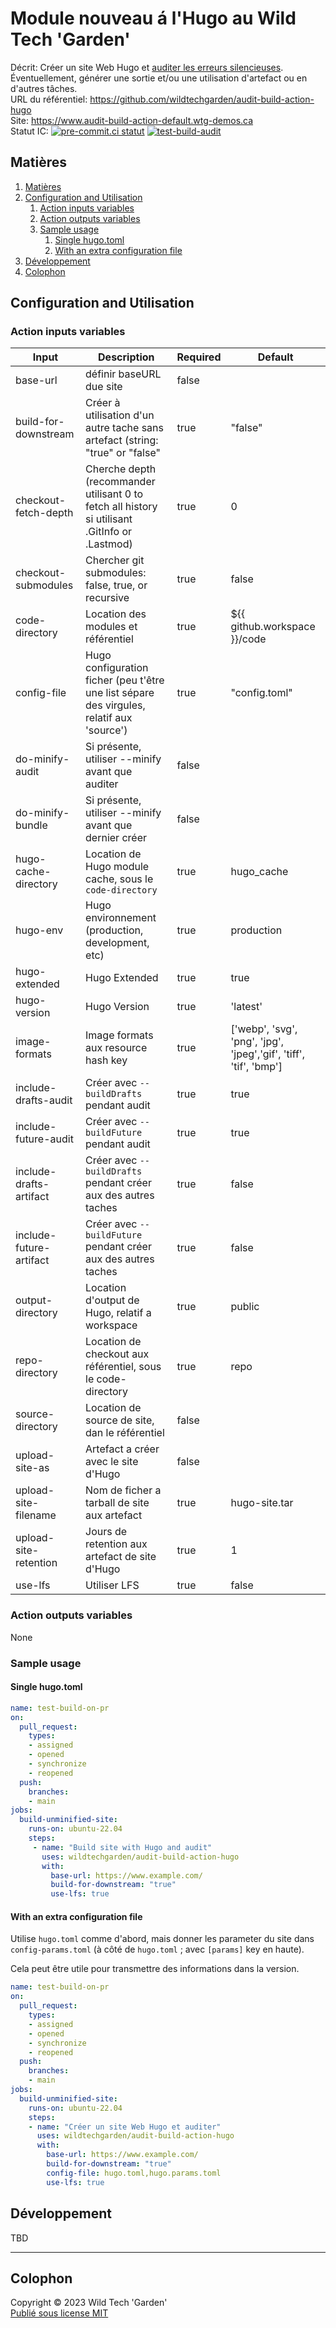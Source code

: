 # Module nouveau á l'Hugo au Wild Tech 'Garden'

Décrit: Créer un site Web Hugo et [auditer les erreurs
  silencieuses](https://discourse.gohugo.io/t/audit-your-published-site-for-problems/35184/8).
  Éventuellement, générer une sortie et/ou une utilisation d'artefact ou en
  d'autres tâches.\
URL du référentiel: <https://github.com/wildtechgarden/audit-build-action-hugo>\
Site: <https://www.audit-build-action-default.wtg-demos.ca>\
Statut IC: [![pre-commit.ci statut](https://results.pre-commit.ci/badge/github/wildtechgarden/audit-build-action-hugo/main.svg)](https://results.pre-commit.ci/latest/github/wildtechgarden/audit-build-action-hugo/main)
[![test-build-audit](https://github.com/wildtechgarden/audit-build-action-hugo/actions/workflows/test-build-audit.yml/badge.svg)](https://github.com/wildtechgarden/audit-build-action-hugo/actions/workflows/test-build-audit.yml)

## Matières

1. [Matières](#matières)
2. [Configuration and Utilisation](#configuration-and-utilisation)
   1. [Action inputs variables](#action-inputs-variables)
   2. [Action outputs variables](#action-outputs-variables)
   3. [Sample usage](#sample-usage)
      1. [Single hugo.toml](#single-hugotoml)
      2. [With an extra configuration file](#with-an-extra-configuration-file)
3. [Développement](#développement)
4. [Colophon](#colophon)

## Configuration and Utilisation

### Action inputs variables

| Input | Description | Required | Default |
|-------|-------------|-------|---------|
| base-url | définir baseURL due site | false | |
| build-for-downstream | Créer à utilisation d'un autre tache sans artefact (string: "true" or "false" | true | "false" |
| checkout-fetch-depth | Cherche depth (recommander utilisant 0 to fetch all history si utilisant .GitInfo or .Lastmod) | true | 0 |
| checkout-submodules | Chercher git submodules: false, true, or recursive | true | false |
| code-directory | Location des modules et référentiel | true | ${{ github.workspace }}/code |
| config-file | Hugo configuration ficher (peu t'être une list sépare des virgules, relatif aux 'source') | true | "config.toml" |
| do-minify-audit | Si présente, utiliser --minify avant que auditer | false | |
| do-minify-bundle | Si présente, utiliser --minify avant que dernier créer | false | |
| hugo-cache-directory | Location de Hugo module cache, sous le `code-directory` | true | hugo_cache
| hugo-env | Hugo environnement (production, development, etc) | true | production |
| hugo-extended | Hugo Extended | true | true |
| hugo-version | Hugo Version | true | 'latest' |
| image-formats | Image formats aux resource hash key | true | ['webp', 'svg', 'png', 'jpg', 'jpeg','gif', 'tiff', 'tif', 'bmp'] |
| include-drafts-audit | Créer avec `--buildDrafts` pendant audit | true | true |
| include-future-audit | Créer avec `--buildFuture` pendant audit | true | true |
| include-drafts-artifact | Créer avec `--buildDrafts` pendant créer aux des autres taches  | true | false |
| include-future-artifact | Créer avec `--buildFuture` pendant créer aux des autres taches | true | false |
| output-directory | Location d'output de Hugo, relatif a workspace | true | public |
| repo-directory | Location de checkout aux référentiel, sous le code-directory | true | repo |
| source-directory | Location de source de site, dan le référentiel | false | |
| upload-site-as | Artefact a créer avec le site d'Hugo | false | |
| upload-site-filename | Nom de ficher a tarball de site aux artefact | true | hugo-site.tar |
| upload-site-retention | Jours de retention aux artefact de site d'Hugo | true | 1 |
| use-lfs | Utiliser LFS | true | false |

### Action outputs variables

None

### Sample usage

#### Single hugo.toml

```yaml
name: test-build-on-pr
on:
  pull_request:
    types:
    - assigned
    - opened
    - synchronize
    - reopened
  push:
    branches:
    - main
jobs:
  build-unminified-site:
    runs-on: ubuntu-22.04
    steps:
     - name: "Build site with Hugo and audit"
       uses: wildtechgarden/audit-build-action-hugo
       with:
         base-url: https://www.example.com/
         build-for-downstream: "true"
         use-lfs: true
 ```

#### With an extra configuration file

Utilise `hugo.toml` comme d'abord, mais donner les parameter du site
dans `config-params.toml` (à côté de `hugo.toml` ; avec `[params]` key en haute).

Cela peut être utile pour transmettre des informations dans la version.

```yaml
name: test-build-on-pr
on:
  pull_request:
    types:
    - assigned
    - opened
    - synchronize
    - reopened
  push:
    branches:
    - main
jobs:
  build-unminified-site:
    runs-on: ubuntu-22.04
    steps:
    - name: "Créer un site Web Hugo et auditer"
      uses: wildtechgarden/audit-build-action-hugo
      with:
        base-url: https://www.example.com/
        build-for-downstream: "true"
        config-file: hugo.toml,hugo.params.toml
        use-lfs: true
```

## Développement

TBD

-------

## Colophon

Copyright © 2023 Wild Tech 'Garden'  
[Publié sous license MIT](LICENSE)
